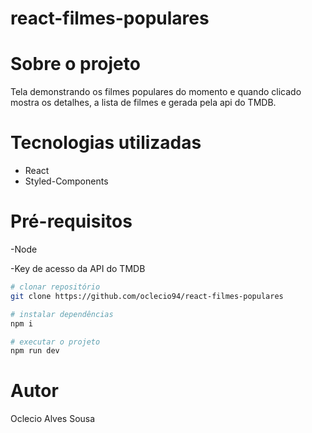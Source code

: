 # react-filmes-populares

# Sobre o projeto

Tela demonstrando os filmes populares do momento e quando clicado mostra os detalhes, a lista de filmes e gerada pela api do TMDB.

# Tecnologias utilizadas

- React
- Styled-Components

# Pré-requisitos

-Node

-Key de acesso da API do TMDB


```bash
# clonar repositório
git clone https://github.com/oclecio94/react-filmes-populares

# instalar dependências
npm i

# executar o projeto
npm run dev
```

# Autor

Oclecio Alves Sousa
